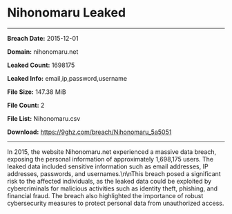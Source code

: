 # Nihonomaru Leaked

------------
**Breach Date:** 2015-12-01

**Domain:** nihonomaru.net

**Leaked Count:** 1698175

**Leaked Info:** email,ip,password,username

**File Size:** 147.38 MiB

**File Count:** 2

**File List:** Nihonomaru.csv

**Download:** https://9ghz.com/breach/Nihonomaru_5a5051

------------
In 2015, the website Nihonomaru.net experienced a massive data breach, exposing the personal information of approximately 1,698,175 users. The leaked data included sensitive information such as email addresses, IP addresses, passwords, and usernames.\n\nThis breach posed a significant risk to the affected individuals, as the leaked data could be exploited by cybercriminals for malicious activities such as identity theft, phishing, and financial fraud. The breach also highlighted the importance of robust cybersecurity measures to protect personal data from unauthorized access.
